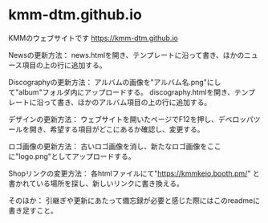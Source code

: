 # kmm-dtm.github.io
KMMのウェブサイトです
https://kmm-dtm.github.io


Newsの更新方法：
news.htmlを開き、テンプレートに沿って書き、ほかのニュース項目の上の行に追加する。

Discographyの更新方法：
アルバムの画像を"アルバム名.png"にして"album"フォルダ内にアップロードする。
discography.htmlを開き、テンプレートに沿って書き、ほかのアルバム項目の上の行に追加する。

デザインの更新方法：
ウェブサイトを開いたページでF12を押し、デベロッパツールを開き、希望する項目がどこにあるか確認し、変更する。

ロゴ画像の更新方法：
古いロゴ画像を消し、新たなロゴ画像をここに"logo.png"としてアップロードする。

Shopリンクの変更方法：
各htmlファイルにて"https://kmmkeio.booth.pm/" と書かれている場所を探し、新しいリンクに書き換える。

そのほか：
引継ぎや更新にあたって備忘録が必要と感じた際にはこのreadmeに書き足すこと。
